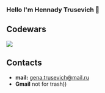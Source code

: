 ### Hello I'm Hennady Trusevich 👋

## Codewars
<img src='https://www.codewars.com/users/Hennady95/badges/large'>

## Contacts

- **mail:** gena.trusevich@mail.ru
- **Gmail** not for trash))

<!--
**Hennady95/Hennady95** is a ✨ _special_ ✨ repository because its `README.md` (this file) appears on your GitHub profile.

Here are some ideas to get you started:

- 🔭 I’m currently working on ...
- 🌱 I’m currently learning ...
- 👯 I’m looking to collaborate on ...
- 🤔 I’m looking for help with ...
- 💬 Ask me about ...
- 📫 How to reach me: ...
- 😄 Pronouns: ...
- ⚡ Fun fact: ...
-->
